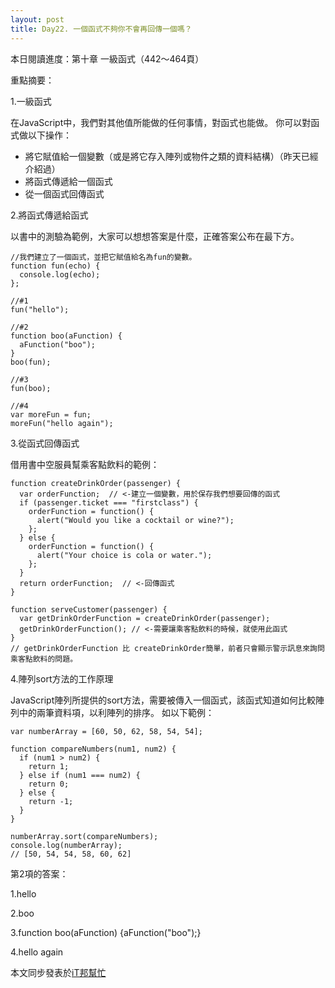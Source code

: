 ```yaml
---
layout: post
title: Day22. 一個函式不夠你不會再回傳一個嗎？
---
```

本日閱讀進度：第十章 一級函式（442～464頁）

重點摘要：

1.一級函式

在JavaScript中，我們對其他值所能做的任何事情，對函式也能做。
你可以對函式做以下操作：

- 將它賦值給一個變數（或是將它存入陣列或物件之類的資料結構）（昨天已經介紹過）
- 將函式傳遞給一個函式
- 從一個函式回傳函式

2.將函式傳遞給函式

以書中的測驗為範例，大家可以想想答案是什麼，正確答案公布在最下方。
```
//我們建立了一個函式，並把它賦值給名為fun的變數。
function fun(echo) {
  console.log(echo);
};

//#1
fun("hello");

//#2
function boo(aFunction) {
  aFunction("boo");
}
boo(fun);

//#3
fun(boo);

//#4
var moreFun = fun;
moreFun("hello again");
```

3.從函式回傳函式

借用書中空服員幫乘客點飲料的範例：
```
function createDrinkOrder(passenger) {
  var orderFunction;  // <-建立一個變數，用於保存我們想要回傳的函式
  if (passenger.ticket === "firstclass") {
    orderFunction = function() {
      alert("Would you like a cocktail or wine?");
    };
  } else {
    orderFunction = function() {
      alert("Your choice is cola or water.");
    };
  }
  return orderFunction;  // <-回傳函式
}

function serveCustomer(passenger) {
  var getDrinkOrderFunction = createDrinkOrder(passenger);
  getDrinkOrderFunction(); // <-需要讓乘客點飲料的時候，就使用此函式
}
// getDrinkOrderFunction 比 createDrinkOrder簡單，前者只會顯示警示訊息來詢問乘客點飲料的問題。
```

4.陣列sort方法的工作原理

JavaScript陣列所提供的sort方法，需要被傳入一個函式，該函式知道如何比較陣列中的兩筆資料項，以利陣列的排序。
如以下範例：
```
var numberArray = [60, 50, 62, 58, 54, 54];

function compareNumbers(num1, num2) {
  if (num1 > num2) {
    return 1;
  } else if (num1 === num2) {
    return 0;
  } else {
    return -1;
  }
}

numberArray.sort(compareNumbers);
console.log(numberArray);
// [50, 54, 54, 58, 60, 62]
```

第2項的答案：

1.hello

2.boo

3.function boo(aFunction) {aFunction("boo");}

4.hello again


本文同步發表於[iT邦幫忙](https://ithelp.ithome.com.tw/articles/10225814)